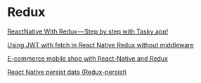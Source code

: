 # Redux
<!--- 4 Articles-->
[ReactNative With Redux — Step by step with Tasky app!](https://blog.botreetechnologies.com/react-with-redux-step-by-step-with-tasky-app-2726a5dedbff)

[Using JWT with fetch in React Native Redux without middleware](https://medium.com/@stephentapnm/using-jwt-in-react-native-redux-without-middleware-71c422f2c8b7)

[E-commerce mobile shop with React-Native and Redux](https://medium.com/@egaleme/e-commerce-mobile-shop-with-react-native-and-redux-623e829db967)

[React Native persist data (Redux-persist)](https://medium.com/@gorairanvir/2-react-native-persist-data-redux-persist-68b7e47fe69c)